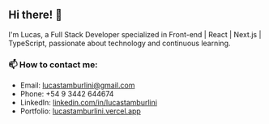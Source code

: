 ## Hi there! 👋
I'm Lucas, a Full Stack Developer specialized in Front-end | React | Next.js | TypeScript, passionate about technology and continuous learning.

### 📫 How to contact me:

- Email: lucastamburlini@gmail.com
- Phone: +54 9 3442 644674
- LinkedIn: [linkedin.com/in/lucastamburlini](https://www.linkedin.com/in/lucastamburlini)
- Portfolio: [lucastamburlini.vercel.app](https://lucastamburlini.vercel.app)
